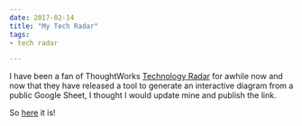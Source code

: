 ```yaml
---
date: 2017-02-14
title: "My Tech Radar"
tags:
- tech radar

---
```


I have been a fan of ThoughtWorks [Technology Radar](https://www.thoughtworks.com/radar) for awhile now and now that they have released a tool to generate an interactive diagram from a public Google Sheet, I thought I would update mine and publish the link.

So [here](https://radar.thoughtworks.com/?sheetId=https%3A%2F%2Fdocs.google.com%2Fspreadsheets%2Fd%2F135kt5MjTmUk_WuxuUKQV1T5Nh0M20_rUbkxCHNTMtWA%2Fedit%23gid%3D0) it is!
